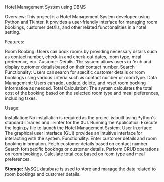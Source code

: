 Hotel Management System using DBMS

Overview:
This project is a Hotel Management System developed using Python and Tkinter. It provides a user-friendly interface for managing room bookings, customer details, and other related functionalities in a hotel setting.

Features:

Room Booking: Users can book rooms by providing necessary details such as contact number, check-in and check-out dates, room type, meal preference, etc.
Customer Details: The system allows users to fetch and display customer details based on their contact number.
Search Functionality: Users can search for specific customer details or room bookings using various criteria such as contact number or room type.
Data Management: Users can add, update, delete, and reset room booking information as needed.
Total Calculation: The system calculates the total cost of the booking based on the selected room type and meal preferences, including taxes.

Usage:

Installation: No installation is required as the project is built using Python's standard libraries and Tkinter for the GUI.
Running the Application: Execute the login.py file to launch the Hotel Management System.
User Interface: The graphical user interface (GUI) provides an intuitive interface for interacting with the system.
Functionality:
Enter customer details and room booking information.
Fetch customer details based on contact number.
Search for specific bookings or customer details.
Perform CRUD operations on room bookings.
Calculate total cost based on room type and meal preferences.

**Storage:** MySQL database is used to store and manage the data related to room bookings and customer details.
